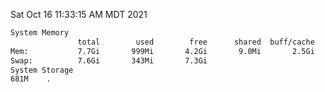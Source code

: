 Sat Oct 16 11:33:15 AM MDT 2021
```bash
System Memory
               total        used        free      shared  buff/cache   available
Mem:           7.7Gi       999Mi       4.2Gi       9.0Mi       2.5Gi       6.4Gi
Swap:          7.6Gi       343Mi       7.3Gi
System Storage
681M	.
```
```bash
